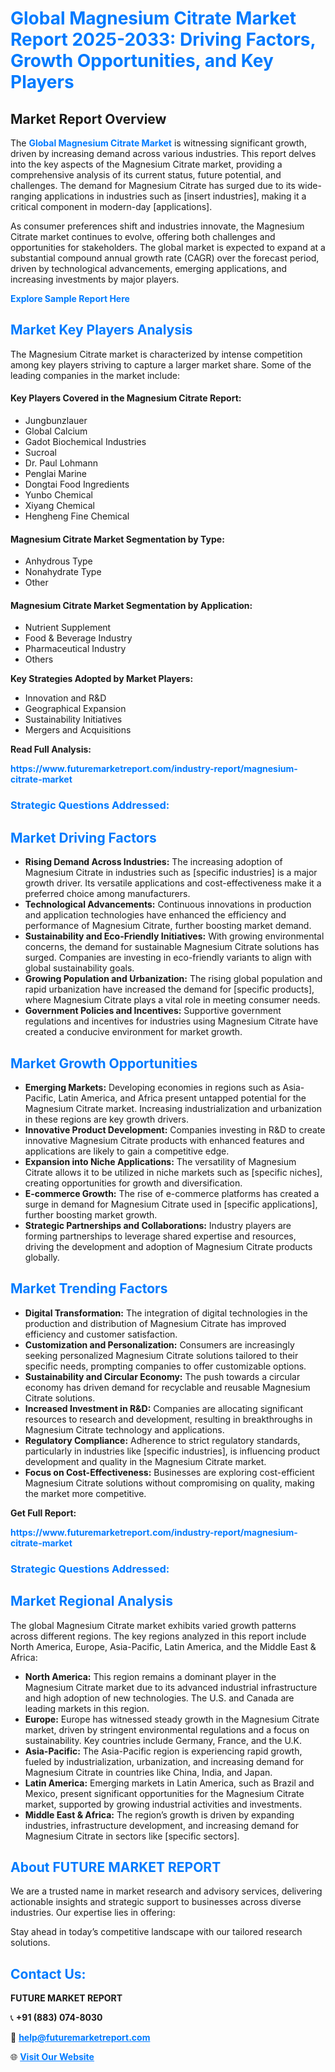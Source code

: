 <h1 style="color: #007BFF;">Global Magnesium Citrate Market Report 2025-2033: Driving Factors, Growth Opportunities, and Key Players</h1>

<section id="overview">
<h2>Market Report Overview</h2>
<p>The <a href="https://www.futuremarketreport.com/industry-report/magnesium-citrate-market" style="color: #007BFF; text-decoration: none;"><strong>Global Magnesium Citrate Market</strong></a> is witnessing significant growth, driven by increasing demand across various industries. This report delves into the key aspects of the Magnesium Citrate market, providing a comprehensive analysis of its current status, future potential, and challenges. The demand for Magnesium Citrate has surged due to its wide-ranging applications in industries such as [insert industries], making it a critical component in modern-day [applications].</p>
<p>As consumer preferences shift and industries innovate, the Magnesium Citrate market continues to evolve, offering both challenges and opportunities for stakeholders. The global market is expected to expand at a substantial compound annual growth rate (CAGR) over the forecast period, driven by technological advancements, emerging applications, and increasing investments by major players.</p>
</section>

<section id="overview">
<p><a href="https://www.futuremarketreport.com/request-sample/reportId=60705" style="color: #007BFF; text-decoration: none;"><strong>Explore Sample Report Here</strong></a></p>
</section>

<section id="key-players">
<h2 style="color: #007BFF;">Market Key Players Analysis</h2>
<p>The Magnesium Citrate market is characterized by intense competition among key players striving to capture a larger market share. Some of the leading companies in the market include:</p>
<h4>Key Players Covered in the Magnesium Citrate Report:</h4>
<ul><li>Jungbunzlauer</li><li>Global Calcium</li><li>Gadot Biochemical Industries</li><li>Sucroal</li><li>Dr. Paul Lohmann</li><li>Penglai Marine</li><li>Dongtai Food Ingredients</li><li>Yunbo Chemical</li><li>Xiyang Chemical</li><li>Hengheng Fine Chemical</li></ul>
<h4>Magnesium Citrate Market Segmentation by Type:</h4>
<ul><li>Anhydrous Type</li><li>Nonahydrate Type</li><li>Other</li></ul>

<h4>Magnesium Citrate Market Segmentation by Application:</h4>
<ul><li>Nutrient Supplement</li><li>Food &amp; Beverage Industry</li><li>Pharmaceutical Industry</li><li>Others</li></ul>
<p><strong>Key Strategies Adopted by Market Players:</strong></p>
<ul>
<li>Innovation and R&D</li>
<li>Geographical Expansion</li>
<li>Sustainability Initiatives</li>
<li>Mergers and Acquisitions</li>
</ul>
</section>

<section>
<p><strong>Read Full Analysis: </strong></p><a href="https://www.futuremarketreport.com/industry-report/magnesium-citrate-market" style="color: #007BFF; text-decoration: none;"><strong>https://www.futuremarketreport.com/industry-report/magnesium-citrate-market</strong></a>
<h3 style="color: #007BFF;">Strategic Questions Addressed:</h3>
</section>

<section id="driving-factors">
<h2 style="color: #007BFF;">Market Driving Factors</h2>
<ul>
<li><strong>Rising Demand Across Industries:</strong> The increasing adoption of Magnesium Citrate in industries such as [specific industries] is a major growth driver. Its versatile applications and cost-effectiveness make it a preferred choice among manufacturers.</li>
<li><strong>Technological Advancements:</strong> Continuous innovations in production and application technologies have enhanced the efficiency and performance of Magnesium Citrate, further boosting market demand.</li>
<li><strong>Sustainability and Eco-Friendly Initiatives:</strong> With growing environmental concerns, the demand for sustainable Magnesium Citrate solutions has surged. Companies are investing in eco-friendly variants to align with global sustainability goals.</li>
<li><strong>Growing Population and Urbanization:</strong> The rising global population and rapid urbanization have increased the demand for [specific products], where Magnesium Citrate plays a vital role in meeting consumer needs.</li>
<li><strong>Government Policies and Incentives:</strong> Supportive government regulations and incentives for industries using Magnesium Citrate have created a conducive environment for market growth.</li>
</ul>
</section>

<section id="growth-opportunities">
<h2 style="color: #007BFF;">Market Growth Opportunities</h2>
<ul>
<li><strong>Emerging Markets:</strong> Developing economies in regions such as Asia-Pacific, Latin America, and Africa present untapped potential for the Magnesium Citrate market. Increasing industrialization and urbanization in these regions are key growth drivers.</li>
<li><strong>Innovative Product Development:</strong> Companies investing in R&D to create innovative Magnesium Citrate products with enhanced features and applications are likely to gain a competitive edge.</li>
<li><strong>Expansion into Niche Applications:</strong> The versatility of Magnesium Citrate allows it to be utilized in niche markets such as [specific niches], creating opportunities for growth and diversification.</li>
<li><strong>E-commerce Growth:</strong> The rise of e-commerce platforms has created a surge in demand for Magnesium Citrate used in [specific applications], further boosting market growth.</li>
<li><strong>Strategic Partnerships and Collaborations:</strong> Industry players are forming partnerships to leverage shared expertise and resources, driving the development and adoption of Magnesium Citrate products globally.</li>
</ul>
</section>

<section id="trending-factors">
<h2 style="color: #007BFF;">Market Trending Factors</h2>
<ul>
<li><strong>Digital Transformation:</strong> The integration of digital technologies in the production and distribution of Magnesium Citrate has improved efficiency and customer satisfaction.</li>
<li><strong>Customization and Personalization:</strong> Consumers are increasingly seeking personalized Magnesium Citrate solutions tailored to their specific needs, prompting companies to offer customizable options.</li>
<li><strong>Sustainability and Circular Economy:</strong> The push towards a circular economy has driven demand for recyclable and reusable Magnesium Citrate solutions.</li>
<li><strong>Increased Investment in R&D:</strong> Companies are allocating significant resources to research and development, resulting in breakthroughs in Magnesium Citrate technology and applications.</li>
<li><strong>Regulatory Compliance:</strong> Adherence to strict regulatory standards, particularly in industries like [specific industries], is influencing product development and quality in the Magnesium Citrate market.</li>
<li><strong>Focus on Cost-Effectiveness:</strong> Businesses are exploring cost-efficient Magnesium Citrate solutions without compromising on quality, making the market more competitive.</li>
</ul>
</section>

<section>
<p><strong>Get Full Report: </strong></p><a href="https://www.futuremarketreport.com/industry-report/magnesium-citrate-market" style="color: #007BFF; text-decoration: none;"><strong>https://www.futuremarketreport.com/industry-report/magnesium-citrate-market</strong></a>
<h3 style="color: #007BFF;">Strategic Questions Addressed:</h3>
</section>


<section id="regional-analysis">
<h2 style="color: #007BFF;">Market Regional Analysis</h2>
<p>The global Magnesium Citrate market exhibits varied growth patterns across different regions. The key regions analyzed in this report include North America, Europe, Asia-Pacific, Latin America, and the Middle East & Africa:</p>
<ul>
<li><strong>North America:</strong> This region remains a dominant player in the Magnesium Citrate market due to its advanced industrial infrastructure and high adoption of new technologies. The U.S. and Canada are leading markets in this region.</li>
<li><strong>Europe:</strong> Europe has witnessed steady growth in the Magnesium Citrate market, driven by stringent environmental regulations and a focus on sustainability. Key countries include Germany, France, and the U.K.</li>
<li><strong>Asia-Pacific:</strong> The Asia-Pacific region is experiencing rapid growth, fueled by industrialization, urbanization, and increasing demand for Magnesium Citrate in countries like China, India, and Japan.</li>
<li><strong>Latin America:</strong> Emerging markets in Latin America, such as Brazil and Mexico, present significant opportunities for the Magnesium Citrate market, supported by growing industrial activities and investments.</li>
<li><strong>Middle East & Africa:</strong> The region’s growth is driven by expanding industries, infrastructure development, and increasing demand for Magnesium Citrate in sectors like [specific sectors].</li>
</ul>
</section>

<footer>
<h2 style="color: #007BFF;">About FUTURE MARKET REPORT</h2>
<p>We are a trusted name in market research and advisory services, delivering actionable insights and strategic support to businesses across diverse industries. Our expertise lies in offering:</p>

<p>Stay ahead in today’s competitive landscape with our tailored research solutions.</p>

<h2 style="color: #007BFF;">Contact Us:</h2>
<p><strong>FUTURE MARKET REPORT</strong></p>
<p>📞 <strong>+91 (883) 074-8030</strong></p>
<p>📧 <strong><a href="mailto:help@futuremarketreport.com" style="color: #007BFF;">help@futuremarketreport.com</a></strong></p>
<p>🌐 <strong><a href="https://www.futuremarketreport.com/" style="color: #007BFF;">Visit Our Website</a></strong></p>
</footer>